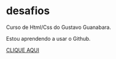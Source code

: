 # desafios

Curso de Html/Css do Gustavo Guanabara.

Estou aprendendo a usar o Github.

<a href ="https://rodrigoo2006.github.io/desafios/Desafios-1/index.html"> CLIQUE AQUI </a>

